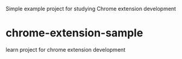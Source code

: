 Simple example project for studying Chrome extension development

# chrome-extension-sample
learn project for chrome extension development
